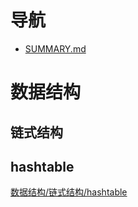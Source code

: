 # 导航



* [SUMMARY.md](SUMMARY.md)

# 数据结构

## 链式结构

## hashtable

[数据结构/链式结构/hashtable](数据结构/链式结构/hashtable)

